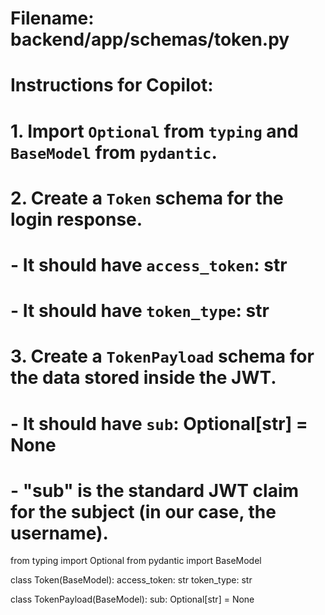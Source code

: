 # Filename: backend/app/schemas/token.py
# Instructions for Copilot:
# 1. Import `Optional` from `typing` and `BaseModel` from `pydantic`.
# 2. Create a `Token` schema for the login response.
#    - It should have `access_token`: str
#    - It should have `token_type`: str
# 3. Create a `TokenPayload` schema for the data stored inside the JWT.
#    - It should have `sub`: Optional[str] = None
#    - "sub" is the standard JWT claim for the subject (in our case, the username).

from typing import Optional
from pydantic import BaseModel

class Token(BaseModel):
    access_token: str
    token_type: str

class TokenPayload(BaseModel):
    sub: Optional[str] = None

